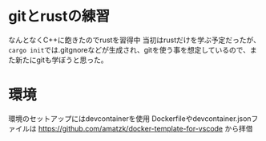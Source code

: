 # gitとrustの練習
なんとなくC++に飽きたのでrustを習得中
当初はrustだけを学ぶ予定だったが、
`cargo init`では.gitgnoreなどが生成され、gitを使う事を想定しているので、また新たにgitも学ぼうと思った。

# 環境
環境のセットアップにはdevcontainerを使用
Dockerfileやdevcontainer.jsonファイルは
https://github.com/amatzk/docker-template-for-vscode
から拝借
